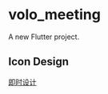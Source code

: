 # volo_meeting

A new Flutter project.

## Icon Design

[即时设计](https://js.design/f/8chvGv?p=cJveMeyvzT)
